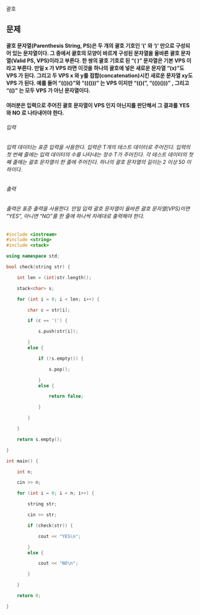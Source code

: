 괄호
## 문제
#### 괄호 문자열(Parenthesis String, PS)은 두 개의 괄호 기호인 ‘(’ 와 ‘)’ 만으로 구성되어 있는 문자열이다. 그 중에서 괄호의 모양이 바르게 구성된 문자열을 올바른 괄호 문자열(Valid PS, VPS)이라고 부른다. 한 쌍의 괄호 기호로 된 “( )” 문자열은 기본 VPS 이라고 부른다. 만일 x 가 VPS 라면 이것을 하나의 괄호에 넣은 새로운 문자열 “(x)”도 VPS 가 된다. 그리고 두 VPS x 와 y를 접합(concatenation)시킨 새로운 문자열 xy도 VPS 가 된다. 예를 들어 “(())()”와 “((()))” 는 VPS 이지만 “(()(”, “(())()))” , 그리고 “(()” 는 모두 VPS 가 아닌 문자열이다. 

#### 여러분은 입력으로 주어진 괄호 문자열이 VPS 인지 아닌지를 판단해서 그 결과를 YES 와 NO 로 나타내어야 한다. 

###### 입력
###### 입력 데이터는 표준 입력을 사용한다. 입력은 T개의 테스트 데이터로 주어진다. 입력의 첫 번째 줄에는 입력 데이터의 수를 나타내는 정수 T가 주어진다. 각 테스트 데이터의 첫째 줄에는 괄호 문자열이 한 줄에 주어진다. 하나의 괄호 문자열의 길이는 2 이상 50 이하이다. 

###### 출력
###### 출력은 표준 출력을 사용한다. 만일 입력 괄호 문자열이 올바른 괄호 문자열(VPS)이면 “YES”, 아니면 “NO”를 한 줄에 하나씩 차례대로 출력해야 한다. 

```c++
#include <iostream>
#include <string>
#include <stack>

using namespace std;

bool check(string str) {

	int len = (int)str.length();

	stack<char> s;

	for (int i = 0; i < len; i++) {

		char c = str[i];

		if (c == '(') {

			s.push(str[i]);

		}
		else {

			if (!s.empty()) {

				s.pop();

			}
			else {

				return false;

			}

		}

	}

	return s.empty();

}

int main() {

	int n;

	cin >> n;

	for (int i = 0; i < n; i++) {

		string str;

		cin >> str;

		if (check(str)) {

			cout << "YES\n";

		}
		else {

			cout << "NO\n";

		}

	}

	return 0;

}
```
